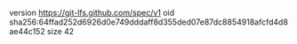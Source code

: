 version https://git-lfs.github.com/spec/v1
oid sha256:64ffad252d6926d0e749dddaff8d355ded07e87dc8854918afcfd4d8ae44c152
size 42
